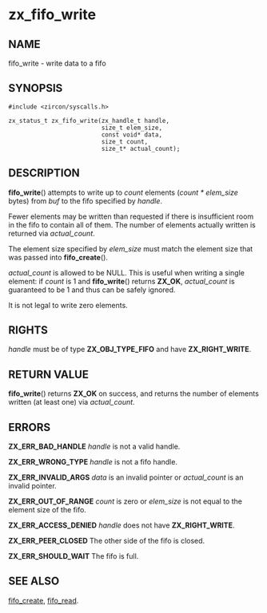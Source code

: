 # zx_fifo_write

## NAME

<!-- Updated by scripts/update-docs-from-abigen, do not edit this section manually. -->

fifo_write - write data to a fifo

## SYNOPSIS

<!-- Updated by scripts/update-docs-from-abigen, do not edit this section manually. -->

```
#include <zircon/syscalls.h>

zx_status_t zx_fifo_write(zx_handle_t handle,
                          size_t elem_size,
                          const void* data,
                          size_t count,
                          size_t* actual_count);
```

## DESCRIPTION

**fifo_write**() attempts to write up to *count* elements
(*count * elem_size* bytes) from *buf* to the fifo specified by *handle*.

Fewer elements may be written than requested if there is insufficient
room in the fifo to contain all of them. The number of
elements actually written is returned via *actual_count*.

The element size specified by *elem_size* must match the element size
that was passed into **fifo_create**().

*actual_count* is allowed to be NULL. This is useful when writing
a single element: if *count* is 1 and **fifo_write**() returns **ZX_OK**,
*actual_count* is guaranteed to be 1 and thus can be safely ignored.

It is not legal to write zero elements.

## RIGHTS

<!-- Updated by scripts/update-docs-from-abigen, do not edit this section manually. -->

*handle* must be of type **ZX_OBJ_TYPE_FIFO** and have **ZX_RIGHT_WRITE**.

## RETURN VALUE

**fifo_write**() returns **ZX_OK** on success, and returns
the number of elements written (at least one) via *actual_count*.

## ERRORS

**ZX_ERR_BAD_HANDLE**  *handle* is not a valid handle.

**ZX_ERR_WRONG_TYPE**  *handle* is not a fifo handle.

**ZX_ERR_INVALID_ARGS**  *data* is an invalid pointer or *actual_count*
is an invalid pointer.

**ZX_ERR_OUT_OF_RANGE**  *count* is zero or *elem_size* is not equal
to the element size of the fifo.

**ZX_ERR_ACCESS_DENIED**  *handle* does not have **ZX_RIGHT_WRITE**.

**ZX_ERR_PEER_CLOSED**  The other side of the fifo is closed.

**ZX_ERR_SHOULD_WAIT**  The fifo is full.


## SEE ALSO

[fifo_create](fifo_create.md),
[fifo_read](fifo_read.md).

